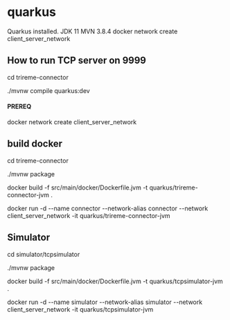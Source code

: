 # quarkus
Quarkus installed.
JDK 11
MVN 3.8.4
docker network create client_server_network


## How to run TCP server on 9999
cd trireme-connector

./mvnw compile quarkus:dev

#### PREREQ

docker network create client_server_network

## build docker 

cd trireme-connector

./mvnw package

docker build -f src/main/docker/Dockerfile.jvm -t quarkus/trireme-connector-jvm .

docker run -d --name connector --network-alias connector --network client_server_network -it quarkus/trireme-connector-jvm

## Simulator

cd simulator/tcpsimulator

./mvnw package

docker build -f src/main/docker/Dockerfile.jvm -t quarkus/tcpsimulator-jvm .

docker run -d --name simulator --network-alias simulator --network client_server_network -it quarkus/tcpsimulator-jvm 




